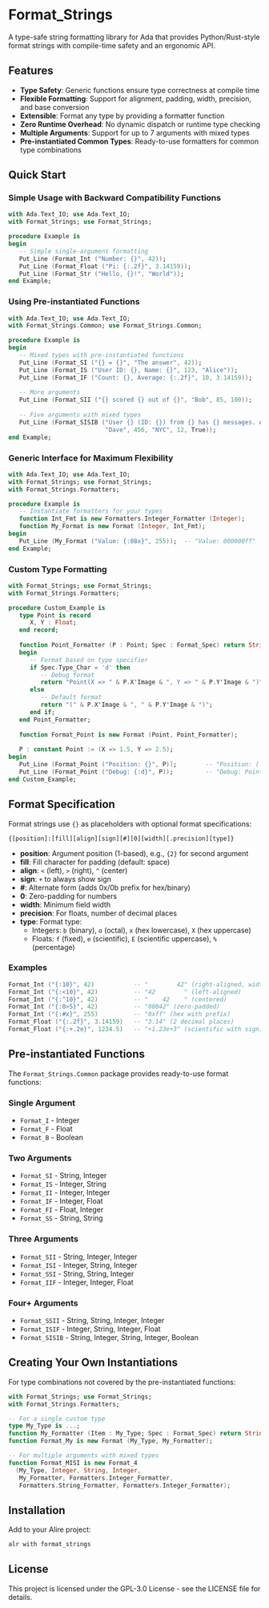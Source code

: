 # Format_Strings

A type-safe string formatting library for Ada that provides Python/Rust-style format strings with compile-time safety and an ergonomic API.

## Features

- **Type Safety**: Generic functions ensure type correctness at compile time
- **Flexible Formatting**: Support for alignment, padding, width, precision, and base conversion
- **Extensible**: Format any type by providing a formatter function
- **Zero Runtime Overhead**: No dynamic dispatch or runtime type checking
- **Multiple Arguments**: Support for up to 7 arguments with mixed types
- **Pre-instantiated Common Types**: Ready-to-use formatters for common type combinations

## Quick Start

### Simple Usage with Backward Compatibility Functions

```ada
with Ada.Text_IO; use Ada.Text_IO;
with Format_Strings; use Format_Strings;

procedure Example is
begin
   -- Simple single-argument formatting
   Put_Line (Format_Int ("Number: {}", 42));
   Put_Line (Format_Float ("Pi: {:.2f}", 3.14159));
   Put_Line (Format_Str ("Hello, {}!", "World"));
end Example;
```

### Using Pre-instantiated Functions

```ada
with Ada.Text_IO; use Ada.Text_IO;
with Format_Strings.Common; use Format_Strings.Common;

procedure Example is
begin
   -- Mixed types with pre-instantiated functions
   Put_Line (Format_SI ("{} = {}", "The answer", 42));
   Put_Line (Format_IS ("User ID: {}, Name: {}", 123, "Alice"));
   Put_Line (Format_IF ("Count: {}, Average: {:.2f}", 10, 3.14159));
   
   -- More arguments
   Put_Line (Format_SII ("{} scored {} out of {}", "Bob", 85, 100));
   
   -- Five arguments with mixed types
   Put_Line (Format_SISIB ("User {} (ID: {}) from {} has {} messages. Active: {}",
                           "Dave", 456, "NYC", 12, True));
end Example;
```

### Generic Interface for Maximum Flexibility

```ada
with Ada.Text_IO; use Ada.Text_IO;
with Format_Strings; use Format_Strings;
with Format_Strings.Formatters;

procedure Example is
   -- Instantiate formatters for your types
   function Int_Fmt is new Formatters.Integer_Formatter (Integer);
   function My_Format is new Format (Integer, Int_Fmt);
begin
   Put_Line (My_Format ("Value: {:08x}", 255));  -- "Value: 000000ff"
end Example;
```

### Custom Type Formatting

```ada
with Format_Strings; use Format_Strings;
with Format_Strings.Formatters;

procedure Custom_Example is
   type Point is record
      X, Y : Float;
   end record;
   
   function Point_Formatter (P : Point; Spec : Format_Spec) return String is
   begin
      -- Format based on type specifier
      if Spec.Type_Char = 'd' then
         -- Debug format
         return "Point(X => " & P.X'Image & ", Y => " & P.Y'Image & ")";
      else
         -- Default format
         return "(" & P.X'Image & ", " & P.Y'Image & ")";
      end if;
   end Point_Formatter;
   
   function Format_Point is new Format (Point, Point_Formatter);
   
   P : constant Point := (X => 1.5, Y => 2.5);
begin
   Put_Line (Format_Point ("Position: {}", P));        -- "Position: ( 1.50000E+00,  2.50000E+00)"
   Put_Line (Format_Point ("Debug: {:d}", P));         -- "Debug: Point(X =>  1.50000E+00, Y =>  2.50000E+00)"
end Custom_Example;
```

## Format Specification

Format strings use `{}` as placeholders with optional format specifications:

```
{[position]:[fill][align][sign][#][0][width][.precision][type]}
```

- **position**: Argument position (1-based), e.g., `{2}` for second argument
- **fill**: Fill character for padding (default: space)
- **align**: `<` (left), `>` (right), `^` (center)
- **sign**: `+` to always show sign
- **#**: Alternate form (adds 0x/0b prefix for hex/binary)
- **0**: Zero-padding for numbers
- **width**: Minimum field width
- **precision**: For floats, number of decimal places
- **type**: Format type:
  - Integers: `b` (binary), `o` (octal), `x` (hex lowercase), `X` (hex uppercase)
  - Floats: `f` (fixed), `e` (scientific), `E` (scientific uppercase), `%` (percentage)

### Examples

```ada
Format_Int ("{:10}", 42)           -- "        42" (right-aligned, width 10)
Format_Int ("{:<10}", 42)          -- "42        " (left-aligned)
Format_Int ("{:^10}", 42)          -- "    42    " (centered)
Format_Int ("{:0>5}", 42)          -- "00042" (zero-padded)
Format_Int ("{:#x}", 255)          -- "0xff" (hex with prefix)
Format_Float ("{:.2f}", 3.14159)   -- "3.14" (2 decimal places)
Format_Float ("{:+.2e}", 1234.5)   -- "+1.23e+3" (scientific with sign)
```

## Pre-instantiated Functions

The `Format_Strings.Common` package provides ready-to-use format functions:

### Single Argument
- `Format_I` - Integer
- `Format_F` - Float  
- `Format_B` - Boolean

### Two Arguments
- `Format_SI` - String, Integer
- `Format_IS` - Integer, String
- `Format_II` - Integer, Integer
- `Format_IF` - Integer, Float
- `Format_FI` - Float, Integer
- `Format_SS` - String, String

### Three Arguments
- `Format_SII` - String, Integer, Integer
- `Format_ISI` - Integer, String, Integer
- `Format_SSI` - String, String, Integer
- `Format_IIF` - Integer, Integer, Float

### Four+ Arguments
- `Format_SSII` - String, String, Integer, Integer
- `Format_ISIF` - Integer, String, Integer, Float
- `Format_SISIB` - String, Integer, String, Integer, Boolean

## Creating Your Own Instantiations

For type combinations not covered by the pre-instantiated functions:

```ada
with Format_Strings; use Format_Strings;
with Format_Strings.Formatters;

-- For a single custom type
type My_Type is ...;
function My_Formatter (Item : My_Type; Spec : Format_Spec) return String is ...;
function Format_My is new Format (My_Type, My_Formatter);

-- For multiple arguments with mixed types
function Format_MISI is new Format_4 
  (My_Type, Integer, String, Integer,
   My_Formatter, Formatters.Integer_Formatter, 
   Formatters.String_Formatter, Formatters.Integer_Formatter);
```

## Installation

Add to your Alire project:

```bash
alr with format_strings
```

## License

This project is licensed under the GPL-3.0 License - see the LICENSE file for details.